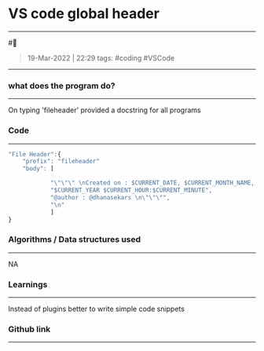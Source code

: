 # VS code global header
---
#🐍



> 19-Mar-2022 | 22:29
tags: #coding #VSCode

---

### what does the program do?
---
On typing 'fileheader'  provided a docstring for all programs


### Code
---
```js
"File Header":{
	"prefix": "fileheader"
	"body": [

			"\"\"\" \nCreated on : $CURRENT_DATE, $CURRENT_MONTH_NAME, 
            "$CURRENT_YEAR $CURRENT_HOUR:$CURRENT_MINUTE",
			"@author : @dhanasekars \n\"\"\"",
			"\n"
			]
}
```



### Algorithms / Data structures used
---
NA


### Learnings
---
Instead of plugins better to write simple code snippets



### Github link
----
